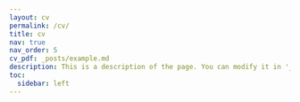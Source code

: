 ```yaml
---
layout: cv
permalink: /cv/
title: cv
nav: true
nav_order: 5
cv_pdf: _posts/example.md
description: This is a description of the page. You can modify it in '_pages/cv.md'. You can also change or remove the top pdf download button.
toc:
  sidebar: left
---
```


